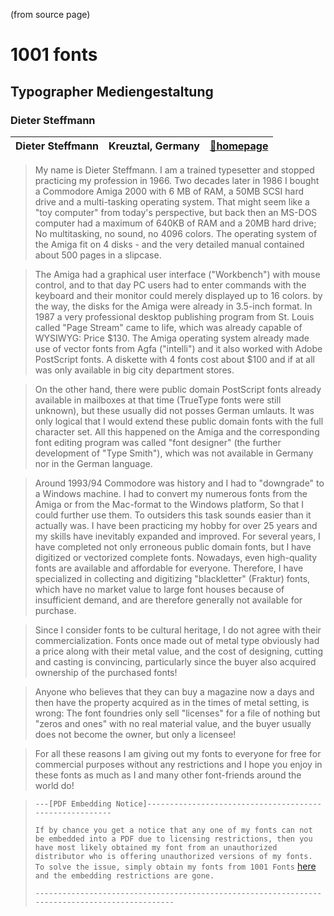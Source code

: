 (from source page)
# 1001 fonts

## Typographer Mediengestaltung
### Dieter Steffmann


|Dieter Steffmann|Kreuztal, Germany|[🔗homepage](http://www.steffmann.de)|
|----|----|----|

>My name is Dieter Steffmann. I am a trained typesetter and stopped practicing my profession in 1966. Two decades later in 1986 I bought a Commodore Amiga 2000 with 6 MB of RAM, a 50MB SCSI hard drive and a multi-tasking operating system. That might seem like a "toy computer" from today's perspective, but back then an MS-DOS computer had a maximum of 640KB of RAM and a 20MB hard drive; No multitasking, no sound, no 4096 colors. The operating system of the Amiga fit on 4 disks - and the very detailed manual contained about 500 pages in a slipcase.

>The Amiga had a graphical user interface ("Workbench") with mouse control, and to that day PC users had to enter commands with the keyboard and their monitor could merely displayed up to 16 colors. by the way, the disks for the Amiga were already in 3.5-inch format. In 1987 a very professional desktop publishing program from St. Louis called "Page Stream" came to life, which was already capable of WYSIWYG: Price $130. The Amiga operating system already made use of vector fonts from Agfa ("intelli") and it also worked with Adobe PostScript fonts. A diskette with 4 fonts cost about $100 and if at all was only available in big city department stores.

>On the other hand, there were public domain PostScript fonts already available in mailboxes at that time (TrueType fonts were still unknown), but these usually did not posses German umlauts. It was only logical that I would extend these public domain fonts with the full character set. All this happened on the Amiga and the corresponding font editing program was called "font designer" (the further development of "Type Smith"), which was not available in Germany nor in the German language.

>Around 1993/94 Commodore was history and I had to "downgrade" to a Windows machine. I had to convert my numerous fonts from the Amiga or from the Mac-format to the Windows platform, So that I could further use them. To outsiders this task sounds easier than it actually was. I have been practicing my hobby for over 25 years and my skills have inevitably expanded and improved. For several years, I have completed not only erroneous public domain fonts, but I have digitized or vectorized complete fonts. Nowadays, even high-quality fonts are available and affordable for everyone. Therefore, I have specialized in collecting and digitizing "blackletter" (Fraktur) fonts, which have no market value to large font houses because of insufficient demand, and are therefore generally not available for purchase.

>Since I consider fonts to be cultural heritage, I do not agree with their commercialization. Fonts once made out of metal type obviously had a price along with their metal value, and the cost of designing, cutting and casting is convincing, particularly since the buyer also acquired ownership of the purchased fonts!

>Anyone who believes that they can buy a magazine now a days and then have the property acquired as in the times of metal setting, is wrong: The font foundries only sell "licenses" for a file of nothing but "zeros and ones" with no real material value, and the buyer usually does not become the owner, but only a licensee!

>For all these reasons I am giving out my fonts to everyone for free for commercial purposes without any restrictions and I hope you enjoy in these fonts as much as I and many other font-friends around the world do!

>```
>---[PDF Embedding Notice]--------------------------------------------------------
>```
>`If by chance you get a notice that any one of my fonts can not be embedded into a PDF due to licensing restrictions, then you have most likely obtained my font from an unauthorized distributor who is offering unauthorized versions of my fonts. To solve the issue, simply obtain my fonts from 1001 Fonts` [here](http://steffmann.1001fonts.com/) `and the embedding restrictions are gone.`
>```
>-----------------------------------------------------------------------------------------------
>```
